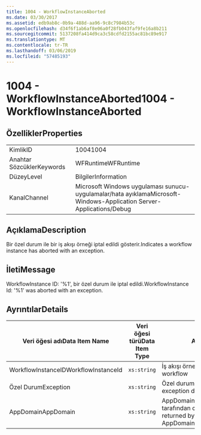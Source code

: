 ```yaml
---
title: 1004 - WorkflowInstanceAborted
ms.date: 03/30/2017
ms.assetid: edb9ab8c-0b9a-488d-aa96-9c8c7984b53c
ms.openlocfilehash: d34f6f1ab6af8e06a0f28fb043faf9fe16a8b211
ms.sourcegitcommit: 5137208fa414d9ca3c58cdfd2155ac81bc89e917
ms.translationtype: MT
ms.contentlocale: tr-TR
ms.lasthandoff: 03/06/2019
ms.locfileid: "57485193"
---
```

# <a name="1004---workflowinstanceaborted"></a><span data-ttu-id="ffd55-102">1004 - WorkflowInstanceAborted</span><span class="sxs-lookup"><span data-stu-id="ffd55-102">1004 - WorkflowInstanceAborted</span></span>

## <a name="properties"></a><span data-ttu-id="ffd55-103">Özellikler</span><span class="sxs-lookup"><span data-stu-id="ffd55-103">Properties</span></span>

|||
|-|-|
|<span data-ttu-id="ffd55-104">Kimlik</span><span class="sxs-lookup"><span data-stu-id="ffd55-104">ID</span></span>|<span data-ttu-id="ffd55-105">1004</span><span class="sxs-lookup"><span data-stu-id="ffd55-105">1004</span></span>|
|<span data-ttu-id="ffd55-106">Anahtar Sözcükler</span><span class="sxs-lookup"><span data-stu-id="ffd55-106">Keywords</span></span>|<span data-ttu-id="ffd55-107">WFRuntime</span><span class="sxs-lookup"><span data-stu-id="ffd55-107">WFRuntime</span></span>|
|<span data-ttu-id="ffd55-108">Düzey</span><span class="sxs-lookup"><span data-stu-id="ffd55-108">Level</span></span>|<span data-ttu-id="ffd55-109">Bilgiler</span><span class="sxs-lookup"><span data-stu-id="ffd55-109">Information</span></span>|
|<span data-ttu-id="ffd55-110">Kanal</span><span class="sxs-lookup"><span data-stu-id="ffd55-110">Channel</span></span>|<span data-ttu-id="ffd55-111">Microsoft Windows uygulaması sunucu-uygulamalar/hata ayıklama</span><span class="sxs-lookup"><span data-stu-id="ffd55-111">Microsoft-Windows-Application Server-Applications/Debug</span></span>|

## <a name="description"></a><span data-ttu-id="ffd55-112">Açıklama</span><span class="sxs-lookup"><span data-stu-id="ffd55-112">Description</span></span>

<span data-ttu-id="ffd55-113">Bir özel durum ile bir iş akışı örneği iptal edildi gösterir.</span><span class="sxs-lookup"><span data-stu-id="ffd55-113">Indicates a workflow instance has aborted with an exception.</span></span>

## <a name="message"></a><span data-ttu-id="ffd55-114">İleti</span><span class="sxs-lookup"><span data-stu-id="ffd55-114">Message</span></span>

<span data-ttu-id="ffd55-115">WorkflowInstance ID: '%1', bir özel durum ile iptal edildi.</span><span class="sxs-lookup"><span data-stu-id="ffd55-115">WorkflowInstance Id: '%1' was aborted with an exception.</span></span>

## <a name="details"></a><span data-ttu-id="ffd55-116">Ayrıntılar</span><span class="sxs-lookup"><span data-stu-id="ffd55-116">Details</span></span>

|<span data-ttu-id="ffd55-117">Veri öğesi adı</span><span class="sxs-lookup"><span data-stu-id="ffd55-117">Data Item Name</span></span>|<span data-ttu-id="ffd55-118">Veri öğesi türü</span><span class="sxs-lookup"><span data-stu-id="ffd55-118">Data Item Type</span></span>|<span data-ttu-id="ffd55-119">Açıklama</span><span class="sxs-lookup"><span data-stu-id="ffd55-119">Description</span></span>|
|--------------------|--------------------|-----------------|
|<span data-ttu-id="ffd55-120">WorkflowInstanceID</span><span class="sxs-lookup"><span data-stu-id="ffd55-120">WorkflowInstanceId</span></span>|`xs:string`|<span data-ttu-id="ffd55-121">İş akışı örnek kimliği</span><span class="sxs-lookup"><span data-stu-id="ffd55-121">The instance id for the workflow</span></span>|
|<span data-ttu-id="ffd55-122">Özel Durum</span><span class="sxs-lookup"><span data-stu-id="ffd55-122">Exception</span></span>|`xs:string`|<span data-ttu-id="ffd55-123">Özel durum için özel durum ayrıntıları</span><span class="sxs-lookup"><span data-stu-id="ffd55-123">The exception details for the exception</span></span>|
|<span data-ttu-id="ffd55-124">AppDomain</span><span class="sxs-lookup"><span data-stu-id="ffd55-124">AppDomain</span></span>|`xs:string`|<span data-ttu-id="ffd55-125">AppDomain.CurrentDomain.FriendlyName tarafından döndürülen dize.</span><span class="sxs-lookup"><span data-stu-id="ffd55-125">The string returned by AppDomain.CurrentDomain.FriendlyName.</span></span>|
